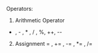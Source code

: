 Operators:

1. Arithmetic Operator

- , - , \* , / , %, ++, --

2. Assignment
   = , += , -= , \*= , /=
